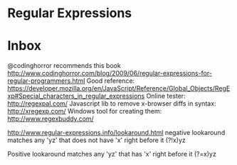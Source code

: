# Regular Expressions

# Inbox

@codinghorror recommends this book
http://www.codinghorror.com/blog/2009/06/regular-expressions-for-regular-programmers.html
Good reference:
https://developer.mozilla.org/en/JavaScript/Reference/Global_Objects/RegExp#Special_characters_in_regular_expressions
Online tester: http://regexpal.com/ Javascript lib to remove x-browser diffs in
syntax: http://xregexp.com/ Windows tool for creating them:
http://www.regexbuddy.com/

http://www.regular-expressions.info/lookaround.html negative lookaround matches
any 'yz' that does not have 'x' right before it (?!x)yz

Positive lookaround matches any 'yz' that has 'x' right before it (?=x)yz
